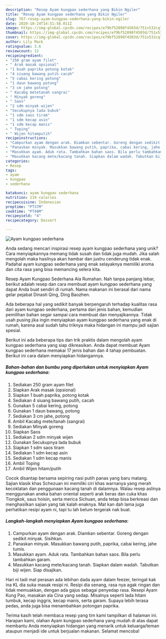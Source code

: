 ```yaml
---
description: "Resep Ayam kungpao sederhana yang Bikin Ngiler"
title: "Resep Ayam kungpao sederhana yang Bikin Ngiler"
slug: 767-resep-ayam-kungpao-sederhana-yang-bikin-ngiler
date: 2020-10-24T14:51:58.011Z
image: https://img-global.cpcdn.com/recipes/e79bf52898f4503d/751x532cq70/ayam-kungpao-sederhana-foto-resep-utama.jpg
thumbnail: https://img-global.cpcdn.com/recipes/e79bf52898f4503d/751x532cq70/ayam-kungpao-sederhana-foto-resep-utama.jpg
cover: https://img-global.cpcdn.com/recipes/e79bf52898f4503d/751x532cq70/ayam-kungpao-sederhana-foto-resep-utama.jpg
author: Lily Mack
ratingvalue: 3.6
reviewcount: 12
recipeingredient:
- "250 gram ayam filet"
- " Arak masak opsional"
- "1 buah paprika potong kotak"
- "4 siuang bawang putih cacah"
- "5 cabai kering potong"
- "1 daun bawang potong"
- "3 cm jahe potong"
- " Kacabg metetanah sangrai"
- " Minyak goreng"
- " Saos"
- "2 sdm minyak wijen"
- "Secukupnya lada bubuk"
- "1 sdm saos tiram"
- "1 sdm kecap asin"
- "1 sdm kecap manis"
- " Toping"
- " Wijen hitamputih"
recipeinstructions:
- "Campurkan ayam dengan arak. Diamkan sebentar. Goreng dengan sedikit minyak. Sisihkan."
- "Panaskan minyak. Masukkan bawang putih, paprika, cabai kering, jahe tumis."
- "Masukkan ayam. Aduk rata. Tambahkan bahan saos. Bila perlu tambahkan garam."
- "Masukkan kacang mete/kacang tanah. Siapkan dalam wadah. Tabutkan biji wijen. Siap disajikan."
categories:
- Resep
tags:
- ayam
- kungpao
- sederhana

katakunci: ayam kungpao sederhana 
nutrition: 219 calories
recipecuisine: Indonesian
preptime: "PT37M"
cooktime: "PT48M"
recipeyield: "4"
recipecategory: Dessert

---
```



![Ayam kungpao sederhana](https://img-global.cpcdn.com/recipes/e79bf52898f4503d/751x532cq70/ayam-kungpao-sederhana-foto-resep-utama.jpg)

Anda sedang mencari inspirasi resep ayam kungpao sederhana yang unik? Cara menyiapkannya memang tidak susah dan tidak juga mudah. Jika salah mengolah maka hasilnya akan hambar dan justru cenderung tidak enak. Padahal ayam kungpao sederhana yang enak selayaknya memiliki aroma dan cita rasa yang bisa memancing selera kita.

Resep Ayam Kungpao Sederhana Ala Rumahan. Nah tanpa panjang lebar, berikut adalah resep dan cara membuat ayam kungpao sederhana yang dapat Anda buat sendiri di rumah. Nama makanan ini berasal dari nama gelar pejabat Dinasti Qing, Ding Baozhen.

Ada beberapa hal yang sedikit banyak berpengaruh terhadap kualitas rasa dari ayam kungpao sederhana, pertama dari jenis bahan, kemudian pemilihan bahan segar sampai cara membuat dan menyajikannya. Tidak usah pusing jika ingin menyiapkan ayam kungpao sederhana yang enak di rumah, karena asal sudah tahu triknya maka hidangan ini mampu jadi sajian spesial.


Berikut ini ada beberapa tips dan trik praktis dalam mengolah ayam kungpao sederhana yang siap dikreasikan. Anda dapat membuat Ayam kungpao sederhana memakai 17 jenis bahan dan 4 tahap pembuatan. Berikut ini cara dalam menyiapkan hidangannya.

<!--inarticleads1-->

##### Bahan-bahan dan bumbu yang diperlukan untuk menyiapkan Ayam kungpao sederhana:

1. Sediakan 250 gram ayam filet
1. Siapkan  Arak masak (opsional)
1. Siapkan 1 buah paprika, potong kotak
1. Sediakan 4 siuang bawang putih, cacah
1. Gunakan 5 cabai kering, potong
1. Gunakan 1 daun bawang, potong
1. Sediakan 3 cm jahe, potong
1. Ambil  Kacabg mete/tanah (sangrai)
1. Sediakan  Minyak goreng
1. Siapkan  Saos
1. Sediakan 2 sdm minyak wijen
1. Gunakan Secukupnya lada bubuk
1. Siapkan 1 sdm saos tiram
1. Sediakan 1 sdm kecap asin
1. Sediakan 1 sdm kecap manis
1. Ambil  Toping
1. Ambil  Wijen hitam/putih


Cocok disantap bersama sepiring nasi putih panas yang baru matang. Sajian klasik khas Schezuan ini memiliki ciri khas warnanya yang merah kecoklatan dan penggunaan kacang tanah di dalamnya. Walau resep aslinya menggunakan aneka bahan oriental seperti arak beras dan cuka khas Tiongkok, saus hoisin, serta merica Sichuan, anda tetap bisa berkreasi dan menghasilkan sajian yang tak kalah enaknya. Mat kan dah lama juga perhatikan resipi ayam ni, tapi tu lah belum tergerak nak buat. 

<!--inarticleads2-->

##### Langkah-langkah menyiapkan Ayam kungpao sederhana:

1. Campurkan ayam dengan arak. Diamkan sebentar. Goreng dengan sedikit minyak. Sisihkan.
1. Panaskan minyak. Masukkan bawang putih, paprika, cabai kering, jahe tumis.
1. Masukkan ayam. Aduk rata. Tambahkan bahan saos. Bila perlu tambahkan garam.
1. Masukkan kacang mete/kacang tanah. Siapkan dalam wadah. Tabutkan biji wijen. Siap disajikan.


Hari ni tadi mat perasan ada lebihan dada ayam dalam feezer, teringat kak ina KL dia suka masak resipi ni. Resipi dia senang, rasa nya agak ringan dan tidak memuakkan, dengan ada gajus sebagai penyedap rasa. Resepi Ayam Kung Pao, masakan ala Cina yang sedap. Misalnya seperti lada hitam tumbuk, kecap inggris, kecap manis, serta garam. Supaya lebih terasa pedas, anda juga bisa menambahkan potongan paprika. 

Terima kasih telah membaca resep yang tim kami tampilkan di halaman ini. Harapan kami, olahan Ayam kungpao sederhana yang mudah di atas dapat membantu Anda menyiapkan hidangan yang menarik untuk keluarga/teman ataupun menjadi ide untuk berjualan makanan. Selamat mencoba!
